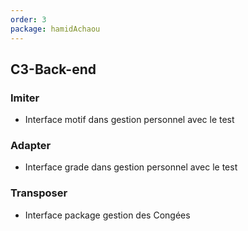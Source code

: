 ```yaml
---
order: 3
package: hamidAchaou
---
```


## C3-Back-end

### Imiter

- Interface motif dans gestion personnel avec le test 

### Adapter

- Interface grade dans gestion personnel avec le test 

### Transposer

- Interface package gestion des Congées